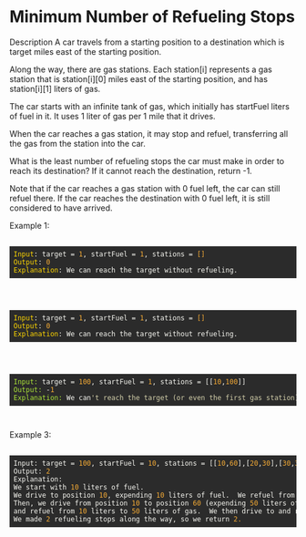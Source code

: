 <h1>Minimum Number of Refueling Stops</h1>
Description
A car travels from a starting position to a destination which is target miles east of the starting position.

Along the way, there are gas stations. Each station[i] represents a gas station that is station[i][0] miles east of the starting position, and has station[i][1] liters of gas.

The car starts with an infinite tank of gas, which initially has startFuel liters of fuel in it. It uses 1 liter of gas per 1 mile that it drives.

When the car reaches a gas station, it may stop and refuel, transferring all the gas from the station into the car.

What is the least number of refueling stops the car must make in order to reach its destination? If it cannot reach the destination, return -1.

Note that if the car reaches a gas station with 0 fuel left, the car can still refuel there. If the car reaches the destination with 0 fuel left, it is still considered to have arrived.

<p>Example 1:</p>
<pre><div class="markdown-thumbnail-wrapper" style="height: auto; max-height: unset;"><div class="lc-code-wrapper"><pre style="display: block; overflow-x: auto; background: rgb(43, 43, 43); color: rgb(248, 248, 242); padding: 0.5em;"><code style="white-space: pre;"><span style="color: rgb(255, 215, 0);">Input</span><span>: target = </span><span style="color: rgb(245, 171, 53);">1</span><span>, startFuel = </span><span style="color: rgb(245, 171, 53);">1</span><span>, stations =</span><span style="color: rgb(245, 171, 53);"> []</span><span>
</span><span></span><span style="color: rgb(255, 215, 0);">Output</span><span>: </span><span style="color: rgb(245, 171, 53);">0</span><span>
</span><span></span><span style="color: rgb(255, 215, 0);">Explanation</span><span>: We can reach the target without refueling.</span></code></pre><div class="code-block-buttons"><span title="Copy Code" class="code-block-copy-button"><span role="img" aria-label="copy" class="anticon anticon-copy"><svg viewBox="64 64 896 896" focusable="false" data-icon="copy" width="1em" height="1em" fill="currentColor" aria-hidden="true"></svg></span></span></div></div></div></pre>
<pre><div class="markdown-thumbnail-wrapper" style="height: auto; max-height: unset;"><div class="lc-code-wrapper"><pre style="display: block; overflow-x: auto; background: rgb(43, 43, 43); color: rgb(248, 248, 242); padding: 0.5em;"><code style="white-space: pre;"><span style="color: rgb(255, 215, 0);">Input</span><span>: target = </span><span style="color: rgb(245, 171, 53);">1</span><span>, startFuel = </span><span style="color: rgb(245, 171, 53);">1</span><span>, stations =</span><span style="color: rgb(245, 171, 53);"> []</span><span>
</span><span></span><span style="color: rgb(255, 215, 0);">Output</span><span>: </span><span style="color: rgb(245, 171, 53);">0</span><span>
</span><span></span><span style="color: rgb(255, 215, 0);">Explanation</span><span>: We can reach the target without refueling.</span></code></pre><div class="code-block-buttons"><span title="Copy Code" class="code-block-copy-button"><span role="img" aria-label="copy" class="anticon anticon-copy"><svg viewBox="64 64 896 896" focusable="false" data-icon="copy" width="1em" height="1em" fill="currentColor" aria-hidden="true"></svg></span></span></div></div></div></pre>
<pre><div class="markdown-thumbnail-wrapper" style="height: auto; max-height: unset;"><div class="lc-code-wrapper"><pre style="display: block; overflow-x: auto; background: rgb(43, 43, 43); color: rgb(248, 248, 242); padding: 0.5em;"><code style="white-space: pre;"><span style="color: rgb(171, 227, 56);">Input:</span><span> target = </span><span style="color: rgb(245, 171, 53);">100</span><span>, startFuel = </span><span style="color: rgb(245, 171, 53);">1</span><span>, stations = [[</span><span style="color: rgb(245, 171, 53);">10</span><span>,</span><span style="color: rgb(245, 171, 53);">100</span><span>]]
</span><span></span><span style="color: rgb(171, 227, 56);">Output:</span><span> -</span><span style="color: rgb(245, 171, 53);">1</span><span>
</span><span></span><span style="color: rgb(171, 227, 56);">Explanation:</span><span> We can</span><span style="color: rgb(212, 208, 171);">'t reach the target (or even the first gas station).</span></code></pre><div class="code-block-buttons"><span title="Copy Code" class="code-block-copy-button"><span role="img" aria-label="copy" class="anticon anticon-copy"><svg viewBox="64 64 896 896" focusable="false" data-icon="copy" width="1em" height="1em" fill="currentColor" aria-hidden="true"></svg></span></span></div></div></div></pre>
<p>Example 3:</p>
<pre><div class="markdown-thumbnail-wrapper" style="height: auto; max-height: unset;"><div class="lc-code-wrapper"><pre style="display: block; overflow-x: auto; background: rgb(43, 43, 43); color: rgb(248, 248, 242); padding: 0.5em;"><code style="white-space: pre;"><span>Input: target = </span><span style="color: rgb(245, 171, 53);">100</span><span>, startFuel = </span><span style="color: rgb(245, 171, 53);">10</span><span>, stations = [[</span><span style="color: rgb(245, 171, 53);">10</span><span>,</span><span style="color: rgb(245, 171, 53);">60</span><span>],[</span><span style="color: rgb(245, 171, 53);">20</span><span>,</span><span style="color: rgb(245, 171, 53);">30</span><span>],[</span><span style="color: rgb(245, 171, 53);">30</span><span>,</span><span style="color: rgb(245, 171, 53);">30</span><span>],[</span><span style="color: rgb(245, 171, 53);">60</span><span>,</span><span style="color: rgb(245, 171, 53);">40</span><span>]]
</span><span>Output: </span><span style="color: rgb(245, 171, 53);">2</span><span>
</span>Explanation: 
<span>We start with </span><span style="color: rgb(245, 171, 53);">10</span><span> liters of fuel.
</span><span>We drive to position </span><span style="color: rgb(245, 171, 53);">10</span><span>, expending </span><span style="color: rgb(245, 171, 53);">10</span><span> liters of fuel.  We refuel from </span><span style="color: rgb(245, 171, 53);">0</span><span> liters to </span><span style="color: rgb(245, 171, 53);">60</span><span> liters of gas.
</span><span>Then, we drive from position </span><span style="color: rgb(245, 171, 53);">10</span><span> to position </span><span style="color: rgb(245, 171, 53);">60</span><span> (expending </span><span style="color: rgb(245, 171, 53);">50</span><span> liters of fuel),
</span><span>and refuel from </span><span style="color: rgb(245, 171, 53);">10</span><span> liters to </span><span style="color: rgb(245, 171, 53);">50</span><span> liters of gas.  We then drive to and reach the target.
</span><span>We made </span><span style="color: rgb(245, 171, 53);">2</span><span> refueling stops along the way, so we return </span><span style="color: rgb(245, 171, 53);">2.</span></code></pre><div class="code-block-buttons"><span title="Copy Code" class="code-block-copy-button"><span role="img" aria-label="copy" class="anticon anticon-copy"><svg viewBox="64 64 896 896" focusable="false" data-icon="copy" width="1em" height="1em" fill="currentColor" aria-hidden="true"></svg></span></span></div></div></div></pre>